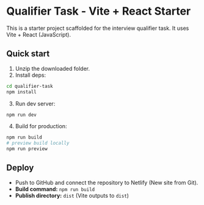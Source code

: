 # Qualifier Task - Vite + React Starter

This is a starter project scaffolded for the interview qualifier task. It uses Vite + React (JavaScript).

## Quick start

1. Unzip the downloaded folder.
2. Install deps:
```bash
cd qualifier-task
npm install
```
3. Run dev server:
```bash
npm run dev
```
4. Build for production:
```bash
npm run build
# preview build locally
npm run preview
```

## Deploy
- Push to GitHub and connect the repository to Netlify (New site from Git).
- **Build command:** `npm run build`
- **Publish directory:** `dist`  (Vite outputs to `dist`)

